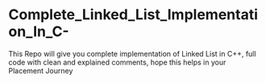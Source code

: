 # Complete_Linked_List_Implementation_In_C-
This Repo will give you complete implementation of Linked List in C++, full code with clean and explained comments, hope this helps in your Placement Journey
